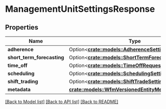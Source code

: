 # ManagementUnitSettingsResponse

## Properties

Name | Type | Description | Notes
------------ | ------------- | ------------- | -------------
**adherence** | Option<[**crate::models::AdherenceSettings**](AdherenceSettings.md)> |  | [optional]
**short_term_forecasting** | Option<[**crate::models::ShortTermForecastingSettings**](ShortTermForecastingSettings.md)> |  | [optional]
**time_off** | Option<[**crate::models::TimeOffRequestSettings**](TimeOffRequestSettings.md)> |  | [optional]
**scheduling** | Option<[**crate::models::SchedulingSettingsResponse**](SchedulingSettingsResponse.md)> |  | [optional]
**shift_trading** | Option<[**crate::models::ShiftTradeSettings**](ShiftTradeSettings.md)> |  | [optional]
**metadata** | [**crate::models::WfmVersionedEntityMetadata**](WfmVersionedEntityMetadata.md) |  | 

[[Back to Model list]](../README.md#documentation-for-models) [[Back to API list]](../README.md#documentation-for-api-endpoints) [[Back to README]](../README.md)


